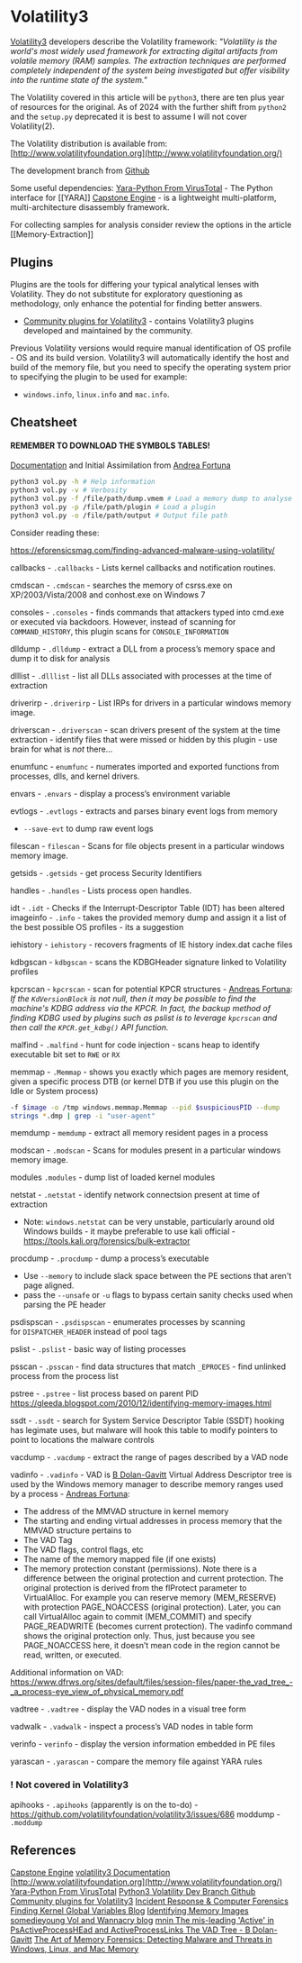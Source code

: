 # Volatility3

[Volatility3](https://github.com/volatilityfoundation/volatility3) developers describe the Volatility framework: *"Volatility is the world's most widely used framework for extracting digital artifacts from volatile memory (RAM) samples. The extraction techniques are performed completely independent of the system being investigated but offer visibility into the runtime state of the system."*

The Volatility covered in this article will be `python3`, there are ten plus year of resources for the original. As of 2024 with the further shift from `python2` and the `setup.py` deprecated it is best to assume I will not cover Volatility(2).   

The Volatility distribution is available from: [http://www.volatilityfoundation.org](http://www.volatilityfoundation.org/)

The development branch from [Github](https://github.com/volatilityfoundation/volatility3)

Some useful dependencies:
[Yara-Python From VirusTotal](https://github.com/VirusTotal/yara-python) - The Python interface for [[YARA]]
[Capstone Engine](https://www.capstone-engine.org/download.html) - is a lightweight multi-platform, multi-architecture disassembly framework.

For collecting samples for analysis consider review the options in the article [[Memory-Extraction]]

## Plugins

Plugins are the tools for differing your typical analytical lenses with Volatility. They do not substitute for exploratory questioning as methodology, only enhance the potential for finding better answers. 

- [Community plugins for Volatility3](https://github.com/volatilityfoundation/community3) - contains Volatility3 plugins developed and maintained by the community.

Previous Volatility versions would require manual identification of OS profile - OS and its build version. Volatility3 will automatically identify the host and build of the memory file, but you need to specify the operating system prior to specifying the plugin to be used for example:
- `windows.info`, `linux.info` and `mac.info`.

## Cheatsheet

#### REMEMBER TO DOWNLOAD THE SYMBOLS TABLES!

[Documentation](https://volatility3.readthedocs.io/en/latest/volatility3.plugins.html) and Initial Assimilation from [Andrea Fortuna](https://github.com/andreafortuna)

```bash
python3 vol.py -h # Help information
python3 vol.py -v # Verbosity
python3 vol.py -f /file/path/dump.vmem # Load a memory dump to analyse 
python3 vol.py -p /file/path/plugin # Load a plugin 
python3 vol.py -o /file/path/output # Output file path 
```

Consider reading these:

https://eforensicsmag.com/finding-advanced-malware-using-volatility/


callbacks - `.callbacks` - Lists kernel callbacks and notification routines.

cmdscan - `.cmdscan` - searches the memory of csrss.exe on XP/2003/Vista/2008 and conhost.exe on Windows 7

consoles - `.consoles` - finds commands that attackers typed into cmd.exe or executed via backdoors. However, instead of scanning for `COMMAND_HISTORY`, this plugin scans for `CONSOLE_INFORMATION`

dlldump - `.dlldump` - extract a DLL from a process’s memory space and dump it to disk for analysis

dlllist - `.dlllist` - list all DLLs associated with processes at the time of extraction

driverirp - `.driverirp`  - List IRPs for drivers in a particular windows memory image.

driverscan - `.driverscan` - scan drivers present of the system at the time extraction - identify files that were missed or hidden by this plugin - use brain for what is *not* there... 

enumfunc - `enumfunc` - numerates imported and exported functions from processes, dlls, and kernel drivers.

envars - `.envars` - display a process’s environment variable

evtlogs - `.evtlogs` - extracts and parses binary event logs from memory
- `--save-evt` to dump raw event logs

filescan - `filescan` - Scans for file objects present in a particular windows memory image.

getsids - `.getsids` - get process Security Identifiers

handles - `.handles` - Lists process open handles.

idt - `.idt` - Checks if the Interrupt-Descriptor Table (IDT) has been altered  
imageinfo - `.info` - takes the provided memory dump and assign it a list of the best possible OS profiles - its a suggestion

iehistory - `iehistory` - recovers fragments of IE history index.dat cache files

kdbgscan - `kdbgscan` - scans the KDBGHeader signature linked to Volatility profiles

kpcrscan - `kpcrscan` - scan for potential KPCR structures - [Andreas Fortuna](https://andreafortuna.org/2017/06/25/volatility-my-own-cheatsheet-part-1-image-identification/): *If the `KdVersionBlock` is not null, then it may be possible to find the machine's KDBG address via the KPCR. In fact, the backup method of finding KDBG used by plugins such as pslist is to leverage `kpcrscan` and then call the `KPCR.get_kdbg()` API function.*

malfind - `.malfind` -  hunt for code injection - scans heap to identify executable bit set to `RWE` or `RX` 

memmap - `.Memmap` - shows you exactly which pages are memory resident, given a specific process DTB (or kernel DTB if you use this plugin on the Idle or System process)
```bash
-f $image -o /tmp windows.memmap.Memmap --pid $suspiciousPID --dump 
strings *.dmp | grep -i "user-agent"
```

memdump - `memdump` -  extract all memory resident pages in a process

modscan - `.modscan` - Scans for modules present in a particular windows memory image.

modules `.modules` - dump list of loaded kernel modules

netstat  - `.netstat` -  identify network connectsion present at time of extraction
- Note: `windows.netstat` can be very unstable, particularly around old Windows builds - it maybe preferable to use kali official - https://tools.kali.org/forensics/bulk-extractor

procdump - `.procdump` - dump a process’s executable
- Use `--memory` to include slack space between the PE sections that aren't page aligned.
- pass the `--unsafe` or `-u` flags to bypass certain sanity checks used when parsing the PE header

psdispscan - `.psdispscan` - enumerates processes by scanning for `DISPATCHER_HEADER` instead of pool tags

pslist - `.pslist` - basic way of listing processes

psscan - `.psscan` - find data structures that match `_EPROCES` - find unlinked process from the process list 

pstree - `.pstree` - list process based on parent PID 
https://gleeda.blogspot.com/2010/12/identifying-memory-images.html

ssdt - `.ssdt` - search for System Service Descriptor Table (SSDT) hooking has legimate uses, but malware will hook this table to modify pointers to point to locations the malware controls 

vacdump - `.vacdump` - extract the range of pages described by a VAD node

vadinfo - `.vadinfo` - VAD is [B Dolan-Gavitt](https://www.sciencedirect.com/science/article/pii/S1742287607000503) Virtual Address Descriptor tree is used by the Windows memory manager to describe memory ranges used by a process - [Andreas Fortuna](https://andreafortuna.org/2017/07/10/volatility-my-own-cheatsheet-part-3-process-memory/):
-   The address of the MMVAD structure in kernel memory
-   The starting and ending virtual addresses in process memory that the MMVAD structure pertains to
-   The VAD Tag
-   The VAD flags, control flags, etc
-   The name of the memory mapped file (if one exists)
-   The memory protection constant (permissions). Note there is a difference between the original protection and current protection. The original protection is derived from the flProtect parameter to VirtualAlloc. For example you can reserve memory (MEM_RESERVE) with protection PAGE_NOACCESS (original protection). Later, you can call VirtualAlloc again to commit (MEM_COMMIT) and specify PAGE_READWRITE (becomes current protection). The vadinfo command shows the original protection only. Thus, just because you see PAGE_NOACCESS here, it doesn’t mean code in the region cannot be read, written, or executed.

Additional information on VAD: https://www.dfrws.org/sites/default/files/session-files/paper-the_vad_tree_-_a_process-eye_view_of_physical_memory.pdf

vadtree - `.vadtree` - display the VAD nodes in a visual tree form

vadwalk - `.vadwalk` - inspect a process’s VAD nodes in table form

verinfo - `verinfo` - display the version information embedded in PE files

yarascan - `.yarascan` - compare the memory file against YARA rules


### ! Not covered in Volatility3

apihooks - `.apihooks` (apparently is on the to-do) - https://github.com/volatilityfoundation/volatility3/issues/686
moddump - `.moddump`

## References

[Capstone Engine](https://www.capstone-engine.org/download.html)
[volatility3 Documentation](https://volatility3.readthedocs.io/en/latest/volatility3.plugins.html)
[http://www.volatilityfoundation.org](http://www.volatilityfoundation.org/)
[Yara-Python From VirusTotal](https://github.com/VirusTotal/yara-python) 
[Python3 Volatility Dev Branch Github](https://github.com/volatilityfoundation/volatility3)
[Community plugins for Volatility3](https://github.com/volatilityfoundation/community3)
[Incident Response & Computer Forensics](https://www.oreilly.com/library/view/incident-response/9780071798686/index.html)
[Finding Kernel Global Variables Blog](https://moyix.blogspot.com/2008/04/finding-kernel-global-variables-in.html)
[Identifying Memory Images](https://gleeda.blogspot.com/2010/12/identifying-memory-images.html)
[somedieyoung Vol and Wannacry blog](https://medium.com/ax1al/volatility-wannacry-5845957948b6)
[mnin The mis-leading 'Active' in PsActiveProcessHEad and ActiveProcessLinks ](https://mnin.blogspot.com/2011/03/mis-leading-active-in.html)
[The VAD Tree - B Dolan-Gavitt](https://www.sciencedirect.com/science/article/pii/S1742287607000503)
[The Art of Memory Forensics: Detecting Malware and Threats in Windows, Linux, and Mac Memory](https://www.wiley.com/en-gb/The+Art+of+Memory+Forensics:+Detecting+Malware+and+Threats+in+Windows,+Linux,+and+Mac+Memory-p-9781118825099)